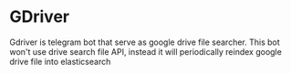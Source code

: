 # GDriver

Gdriver is telegram bot that serve as google drive file searcher. This bot won't use drive search file API, instead it will periodically reindex google drive file into elasticsearch
